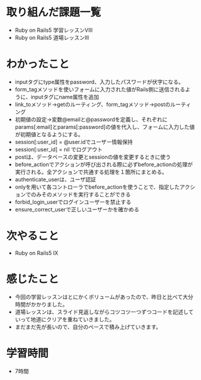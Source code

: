 # 取り組んだ課題一覧
- Ruby on Rails5 学習レッスンVIII
- Ruby on Rails5 道場レッスンIII 

# わかったこと
- inputタグにtype属性をpassword、入力したパスワードが伏字になる。
- form_tagメソッドを使いフォームに入力された値がRails側に送信されるように、inputタグにname属性を追加
- link_toメソッド→getのルーティング、form_tagメソッド→postのルーティング
- 初期値の設定→変数@emailと@passwordを定義し、それぞれにparams[:email]とparams[:password]の値を代入し、フォームに入力した値が初期値となるようにする。
- session[:user_id] = @user.idでユーザー情報保持
- session[:user_id] = nil でログアウト
- postは、データベースの変更とsessionの値を変更するときに使う
- before_actionでアクションが呼び出される際に必ずbefore_actionの処理が実行される。全アクションで共通する処理を１箇所にまとめる。
- authenticate_userは、ユーザ認証
- onlyを用いて各コントローラでbefore_actionを使うことで、指定したアクションでのみそのメソッドを実行することができる
- forbid_login_userでログインユーザーを禁止する
- ensure_correct_userで正しいユーザーかを確かめる

# 次やること
- Ruby on Rails5 IX

# 感じたこと
- 今回の学習レッスンはとにかくボリュームがあったので、昨日と比べて大分時間がかかりました。
- 道場レッスンは、スライド見返しながらコツコツ一つずつコードを記述していって地道にクリアを重ねていきました。
- まだまだ先が長いので、自分のペースで積み上げていきます。

# 学習時間
- 7時間
